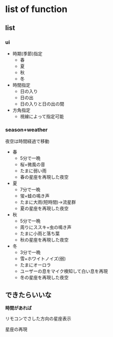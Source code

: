 # list of function
## list
### ui
* 時期(季節)指定
    * 春
    * 夏
    * 秋
    * 冬
* 時間指定
    * 日の入り
    * 日の出
    * 日の入りと日の出の間
* 方角指定
    * 視線によって指定可能
### season+weather
夜空は時間経過で移動
* 春
    * 5分で一晩
    * 桜+微風の音
    * たまに弱い雨
    * 春の星座を再現した夜空
* 夏
    * 7分で一晩
    * 蛍+蛙の鳴き声
    * たまに大雨(短時間)→流星群
    * 夏の星座を再現した夜空
* 秋
    * 5分で一晩
    * 周りにススキ+虫の鳴き声
    * たまに小雨と落ち葉
    * 秋の星座を再現した夜空
* 冬
    * 3分で一晩
    * 雪+ホワイトノイズ(弱)
    * たまにオーロラ
    * ユーザーの息をマイク検知して白い息を再現
    * 冬の星座を再現した夜空
## できたらいいな
**時間があれば**

リモコンでさした方向の星座表示

星座の再現
